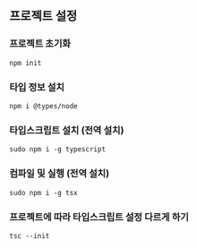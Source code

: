 ## 프로젝트 설정
### 프로젝트 초기화
```
npm init
```

### 타입 정보 설치
```
npm i @types/node
```

### 타입스크립트 설치 (전역 설치)
```
sudo npm i -g typescript
```

### 컴파일 및 실행 (전역 설치)
```
sudo npm i -g tsx
```

### 프로젝트에 따라 타입스크립트 설정 다르게 하기
```
tsc --init
```
